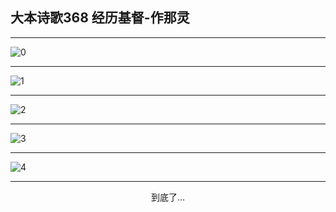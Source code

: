 
## 大本诗歌368 经历基督-作那灵
        
<div id="aplayer0"></div>

---

<img alt="0" data-original="/data/d0368/0.png">

---

<img alt="1" data-original="/data/d0368/1.png">

---

<img alt="2" data-original="/data/d0368/2.png">

---

<img alt="3" data-original="/data/d0368/3.png">

---

<img alt="4" data-original="/data/d0368/4.png">

---

<p style="text-align: center">到底了...</p>

<script src="/js/dist-view.js"></script>

<script>
MAIN.id = 'd0368';
        
const ap0 = new APlayer({
    container: document.getElementById('aplayer0'),
    volume: 1,
    loop: 'none',
    preload: 'none',
    audio: [{
        name: '大本诗歌368.mp3',
        artist: '大本诗歌',
        url: 'https://res.wx.qq.com/voice/getvoice?mediaid=MzI0NTk3MDM5M18yMjQ3NDkyMDMx',
        cover: '/favicon'
    }]
});
</script>
